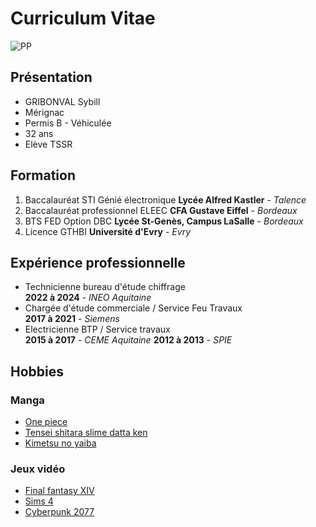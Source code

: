 # Curriculum Vitae  
![PP](https://i.pinimg.com/280x280_RS/28/8d/be/288dbe0be7de2a46f564f17335ab153a.jpg)

## Présentation
* GRIBONVAL Sybill
* Mérignac
* Permis B - Véhiculée
* 32 ans
* Elève TSSR

## Formation  
1. Baccalauréat STI Génié électronique
   **Lycée Alfred Kastler** - _Talence_
3. Baccalauréat professionnel ELEEC
   **CFA Gustave Eiffel** - _Bordeaux_
5. BTS FED Option DBC
   **Lycée St-Genès, Campus LaSalle** - _Bordeaux_
7. Licence GTHBI
   **Université d'Evry** - _Evry_

## Expérience professionnelle
* Technicienne bureau d'étude chiffrage  
  **2022 à 2024** - _INEO Aquitaine_
* Chargée d'étude commerciale / Service Feu Travaux  
  **2017 à 2021** - _Siemens_
* Electricienne BTP / Service travaux  
  **2015 à 2017** - _CEME Aquitaine_
  **2012 à 2013** - _SPIE_
  
## Hobbies  
### Manga
* [One piece](https://fr.wikipedia.org/wiki/One_Piece)
* [Tensei shitara slime datta ken](https://fr.wikipedia.org/wiki/Moi,_quand_je_me_r%C3%A9incarne_en_Slime)
* [Kimetsu no yaiba](https://fr.wikipedia.org/wiki/Demon_Slayer)
### Jeux vidéo  
* [Final fantasy XIV](https://fr.wikipedia.org/wiki/Final_Fantasy_XIV)
* [Sims 4](https://fr.wikipedia.org/wiki/Les_Sims_4)
* [Cyberpunk 2077](https://fr.wikipedia.org/wiki/Cyberpunk_2077)
